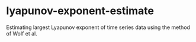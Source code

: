 # lyapunov-exponent-estimate
Estimating largest Lyapunov exponent of time series data using the method of Wolf et al.
